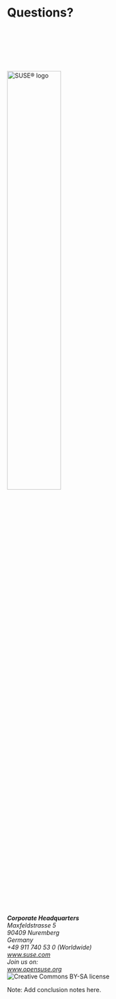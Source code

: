 <!-- .slide: data-state="section-break" data-menu-title="Q & A" id="Q-and-A" data-timing="300" -->
# Questions?


<!-- .slide: data-menu-title="SUSE logo / contact info" id="logo" data-state="normal" -->
<img data-src="images/SUSE/SUSE-logo-2.svg"
     alt="SUSE&reg; logo"
     style="width: 50%; height: 50%; margin-top: 100px;"
     class="full-slide" />

<div class="contact-info">
    <address>
        <b>Corporate Headquarters</b><br />
        Maxfeldstrasse 5 <br />
        90409 Nuremberg  <br />
        Germany
    </address>
    <address>
        +49 911 740 53 0 (Worldwide) <br />
        <a href="http://www.suse.com/">www.suse.com</a>
    </address>
    <address>
        Join us on: <br />
        <a href="http://www.opensuse.org/">www.opensuse.org</a>
    </address>
</div>


<!-- .slide: data-menu-title="License" id="license" data-state="blank-slide" -->
<div class="full-slide vcenter">
    <img data-src="images/by-sa.svg"
         alt="Creative Commons BY-SA license" />
</div>

Note: Add conclusion notes here.
